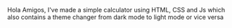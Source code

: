 Hola Amigos,
I've made a simple calculator using HTML, CSS and Js
which also contains a theme changer from dark mode to light mode or vice versa
